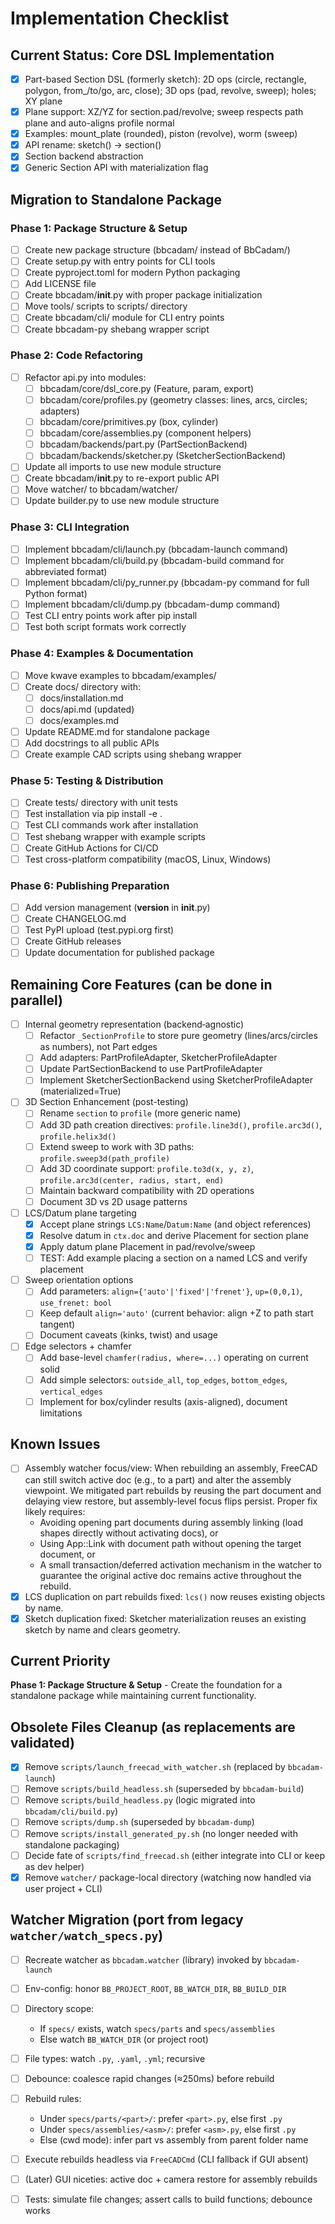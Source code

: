 # Implementation Checklist

## Current Status: Core DSL Implementation
- [x] Part-based Section DSL (formerly sketch): 2D ops (circle, rectangle, polygon, from_/to/go, arc, close); 3D ops (pad, revolve, sweep); holes; XY plane
- [x] Plane support: XZ/YZ for section.pad/revolve; sweep respects path plane and auto-aligns profile normal
- [x] Examples: mount_plate (rounded), piston (revolve), worm (sweep)
- [x] API rename: sketch() → section()
- [x] Section backend abstraction
- [x] Generic Section API with materialization flag

## Migration to Standalone Package

### Phase 1: Package Structure & Setup
- [ ] Create new package structure (bbcadam/ instead of BbCadam/)
- [ ] Create setup.py with entry points for CLI tools
- [ ] Create pyproject.toml for modern Python packaging
- [ ] Add LICENSE file
- [ ] Create bbcadam/__init__.py with proper package initialization
- [ ] Move tools/ scripts to scripts/ directory
- [ ] Create bbcadam/cli/ module for CLI entry points
- [ ] Create bbcadam-py shebang wrapper script

### Phase 2: Code Refactoring
- [ ] Refactor api.py into modules:
  - [ ] bbcadam/core/dsl_core.py (Feature, param, export)
  - [ ] bbcadam/core/profiles.py (geometry classes: lines, arcs, circles; adapters)
  - [ ] bbcadam/core/primitives.py (box, cylinder)
  - [ ] bbcadam/core/assemblies.py (component helpers)
  - [ ] bbcadam/backends/part.py (PartSectionBackend)
  - [ ] bbcadam/backends/sketcher.py (SketcherSectionBackend)
- [ ] Update all imports to use new module structure
- [ ] Create bbcadam/__init__.py to re-export public API
- [ ] Move watcher/ to bbcadam/watcher/
- [ ] Update builder.py to use new module structure

### Phase 3: CLI Integration
- [ ] Implement bbcadam/cli/launch.py (bbcadam-launch command)
- [ ] Implement bbcadam/cli/build.py (bbcadam-build command for abbreviated format)
- [ ] Implement bbcadam/cli/py_runner.py (bbcadam-py command for full Python format)
- [ ] Implement bbcadam/cli/dump.py (bbcadam-dump command)
- [ ] Test CLI entry points work after pip install
- [ ] Test both script formats work correctly

### Phase 4: Examples & Documentation
- [ ] Move kwave examples to bbcadam/examples/
- [ ] Create docs/ directory with:
  - [ ] docs/installation.md
  - [ ] docs/api.md (updated)
  - [ ] docs/examples.md
- [ ] Update README.md for standalone package
- [ ] Add docstrings to all public APIs
- [ ] Create example CAD scripts using shebang wrapper

### Phase 5: Testing & Distribution
- [ ] Create tests/ directory with unit tests
- [ ] Test installation via pip install -e .
- [ ] Test CLI commands work after installation
- [ ] Test shebang wrapper with example scripts
- [ ] Create GitHub Actions for CI/CD
- [ ] Test cross-platform compatibility (macOS, Linux, Windows)

### Phase 6: Publishing Preparation
- [ ] Add version management (__version__ in __init__.py)
- [ ] Create CHANGELOG.md
- [ ] Test PyPI upload (test.pypi.org first)
- [ ] Create GitHub releases
- [ ] Update documentation for published package

## Remaining Core Features (can be done in parallel)
- [ ] Internal geometry representation (backend‑agnostic)
  - [ ] Refactor `_SectionProfile` to store pure geometry (lines/arcs/circles as numbers), not Part edges
  - [ ] Add adapters: PartProfileAdapter, SketcherProfileAdapter
  - [ ] Update PartSectionBackend to use PartProfileAdapter
  - [ ] Implement SketcherSectionBackend using SketcherProfileAdapter (materialized=True)

- [ ] 3D Section Enhancement (post-testing)
  - [ ] Rename `section` to `profile` (more generic name)
  - [ ] Add 3D path creation directives: `profile.line3d()`, `profile.arc3d()`, `profile.helix3d()`
  - [ ] Extend sweep to work with 3D paths: `profile.sweep3d(path_profile)`
  - [ ] Add 3D coordinate support: `profile.to3d(x, y, z)`, `profile.arc3d(center, radius, start, end)`
  - [ ] Maintain backward compatibility with 2D operations
  - [ ] Document 3D vs 2D usage patterns

- [ ] LCS/Datum plane targeting
  - [x] Accept plane strings `LCS:Name`/`Datum:Name` (and object references)
  - [x] Resolve datum in `ctx.doc` and derive Placement for section plane
  - [x] Apply datum plane Placement in pad/revolve/sweep
  - [ ] TEST: Add example placing a section on a named LCS and verify placement

- [ ] Sweep orientation options
  - [ ] Add parameters: `align={'auto'|'fixed'|'frenet'}`, `up=(0,0,1)`, `use_frenet: bool`
  - [ ] Keep default `align='auto'` (current behavior: align +Z to path start tangent)
  - [ ] Document caveats (kinks, twist) and usage

- [ ] Edge selectors + chamfer
  - [ ] Add base-level `chamfer(radius, where=...)` operating on current solid
  - [ ] Add simple selectors: `outside_all`, `top_edges`, `bottom_edges`, `vertical_edges`
  - [ ] Implement for box/cylinder results (axis-aligned), document limitations

## Known Issues
- [ ] Assembly watcher focus/view: When rebuilding an assembly, FreeCAD can still switch active doc (e.g., to a part) and alter the assembly viewpoint. We mitigated part rebuilds by reusing the part document and delaying view restore, but assembly-level focus flips persist. Proper fix likely requires:
  - Avoiding opening part documents during assembly linking (load shapes directly without activating docs), or
  - Using App::Link with document path without opening the target document, or
  - A small transaction/deferred activation mechanism in the watcher to guarantee the original active doc remains active throughout the rebuild.
- [x] LCS duplication on part rebuilds fixed: `lcs()` now reuses existing objects by name.
- [x] Sketch duplication fixed: Sketcher materialization reuses an existing sketch by name and clears geometry.

## Current Priority
**Phase 1: Package Structure & Setup** - Create the foundation for a standalone package while maintaining current functionality.


## Obsolete Files Cleanup (as replacements are validated)
- [x] Remove `scripts/launch_freecad_with_watcher.sh` (replaced by `bbcadam-launch`)
- [ ] Remove `scripts/build_headless.sh` (superseded by `bbcadam-build`)
- [ ] Remove `scripts/build_headless.py` (logic migrated into `bbcadam/cli/build.py`)
- [ ] Remove `scripts/dump.sh` (superseded by `bbcadam-dump`)
- [ ] Remove `scripts/install_generated_py.sh` (no longer needed with standalone packaging)
- [ ] Decide fate of `scripts/find_freecad.sh` (either integrate into CLI or keep as dev helper)
- [x] Remove `watcher/` package-local directory (watching now handled via user project + CLI)

## Watcher Migration (port from legacy `watcher/watch_specs.py`)
- [ ] Recreate watcher as `bbcadam.watcher` (library) invoked by `bbcadam-launch`
- [ ] Env-config: honor `BB_PROJECT_ROOT`, `BB_WATCH_DIR`, `BB_BUILD_DIR`
- [ ] Directory scope:
  - If `specs/` exists, watch `specs/parts` and `specs/assemblies`
  - Else watch `BB_WATCH_DIR` (or project root)
- [ ] File types: watch `.py`, `.yaml`, `.yml`; recursive
- [ ] Debounce: coalesce rapid changes (≈250ms) before rebuild
- [ ] Rebuild rules:
  - Under `specs/parts/<part>/`: prefer `<part>.py`, else first `.py`
  - Under `specs/assemblies/<asm>/`: prefer `<asm>.py`, else first `.py`
  - Else (cwd mode): infer part vs assembly from parent folder name
- [ ] Execute rebuilds headless via `FreeCADCmd` (CLI fallback if GUI absent)
- [ ] (Later) GUI niceties: active doc + camera restore for assembly rebuilds
- [ ] Tests: simulate file changes; assert calls to build functions; debounce works

